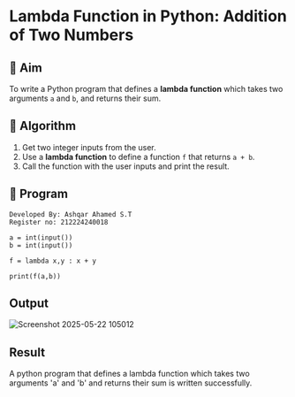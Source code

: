 # Lambda Function in Python: Addition of Two Numbers

## 🎯 Aim
To write a Python program that defines a **lambda function** which takes two arguments `a` and `b`, and returns their sum.

## 🧠 Algorithm
1. Get two integer inputs from the user.
2. Use a **lambda function** to define a function `f` that returns `a + b`.
3. Call the function with the user inputs and print the result.

## 🧾 Program
```
Developed By: Ashqar Ahamed S.T
Register no: 212224240018
```
```
a = int(input())
b = int(input())

f = lambda x,y : x + y

print(f(a,b))
```
## Output
![Screenshot 2025-05-22 105012](https://github.com/user-attachments/assets/13571330-2114-4a57-b018-7f012074f584)

## Result
A python program that defines a lambda function which takes two arguments 'a' and 'b' and returns their sum is written successfully.
